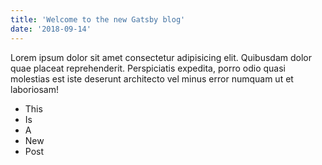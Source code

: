 ```yaml
---
title: 'Welcome to the new Gatsby blog'
date: '2018-09-14'
---
```


Lorem ipsum dolor sit amet consectetur adipisicing elit. Quibusdam dolor quae placeat reprehenderit. Perspiciatis expedita, porro odio quasi molestias est iste deserunt architecto vel minus error numquam ut et laboriosam!

<!-- end -->

- This
- Is
- A
- New
- Post
